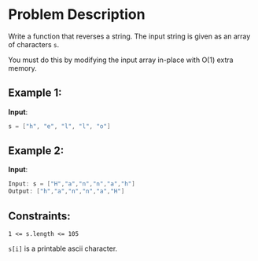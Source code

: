 # Problem Description

Write a function that reverses a string. The input string is given as an array of characters `s`.

You must do this by modifying the input array in-place with O(1) extra memory.

## Example 1:

**Input**: 
```c++
s = ["h", "e", "l", "l", "o"]
```


## Example 2:


**Input**: 
```c++
Input: s = ["H","a","n","n","a","h"]
Output: ["h","a","n","n","a","H"]
```

## Constraints:
```
1 <= s.length <= 105
```

```s[i]``` is a printable ascii character.
